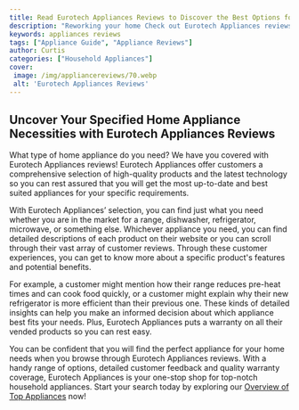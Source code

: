 ```yaml
---
title: Read Eurotech Appliances Reviews to Discover the Best Options for Your Home
description: "Reworking your home Check out Eurotech Appliances reviews to find the best options for your homes needs Learn more now in this blog post to get the best results"
keywords: appliances reviews
tags: ["Appliance Guide", "Appliance Reviews"]
author: Curtis
categories: ["Household Appliances"]
cover: 
 image: /img/appliancereviews/70.webp
 alt: 'Eurotech Appliances Reviews'
---
```

## Uncover Your Specified Home Appliance Necessities with Eurotech Appliances Reviews
What type of home appliance do you need? We have you covered with Eurotech Appliances reviews! Eurotech Appliances offer customers a comprehensive selection of high-quality products and the latest technology so you can rest assured that you will get the most up-to-date and best suited appliances for your specific requirements. 

With Eurotech Appliances’ selection, you can find just what you need whether you are in the market for a range, dishwasher, refrigerator, microwave, or something else. Whichever appliance you need, you can find detailed descriptions of each product on their website or you can scroll through their vast array of customer reviews. Through these customer experiences, you can get to know more about a specific product's features and potential benefits.

For example, a customer might mention how their range reduces pre-heat times and can cook food quickly, or a customer might explain why their new refrigerator is more efficient than their previous one. These kinds of detailed insights can help you make an informed decision about which appliance best fits your needs. Plus, Eurotech Appliances puts a warranty on all their vended products so you can rest easy. 

You can be confident that you will find the perfect appliance for your home needs when you browse through Eurotech Appliances reviews. With a handy range of options, detailed customer feedback and quality warranty coverage, Eurotech Appliances is your one-stop shop for top-notch household appliances. Start your search today by exploring our [Overview of Top Appliances](./pages/appliance-overview) now!
